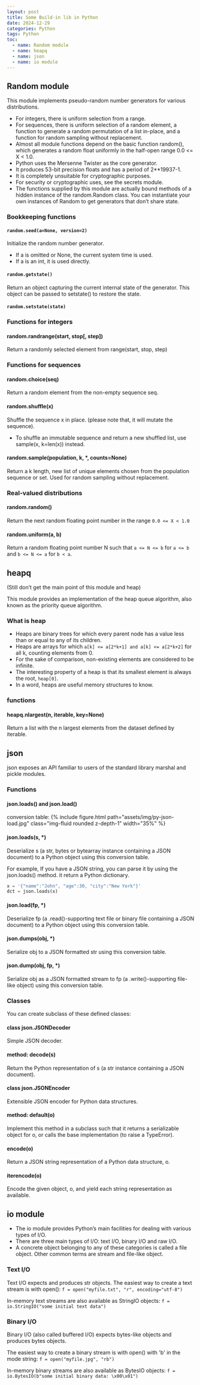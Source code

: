 ```yaml
---
layout: post
title: Some Build-in lib in Python
date: 2024-12-29
categories: Python
tags: Python
toc: 
  - name: Random module
  - name: heapq
  - name: json
  - name: io module 
---
```


## Random module

This module implements pseudo-random number generators for various distributions.

- For integers, there is uniform selection from a range. 
- For sequences, there is uniform selection of a random element, a function to generate a random permutation of a list in-place, and a function for random sampling without replacement.
- Almost all module functions depend on the basic function random(), which generates a random float uniformly in the half-open range 0.0 <= X < 1.0. 
- Python uses the Mersenne Twister as the core generator.
- It produces 53-bit precision floats and has a period of 2**19937-1.
- It is completely unsuitable for cryptographic purposes.
- For security or cryptographic uses, see the secrets module.
- The functions supplied by this module are actually bound methods of a hidden instance of the random.Random class. You can instantiate your own instances of Random to get generators that don’t share state.

### Bookkeeping functions

#### `random.seed(a=None, version=2)`
Initialize the random number generator.
- If a is omitted or None, the current system time is used. 
- If a is an int, it is used directly.

#### `random.getstate()`
Return an object capturing the current internal state of the generator. This object can be passed to setstate() to restore the state.

#### `random.setstate(state)`

### Functions for integers

#### random.randrange(start, stop[, step])
Return a randomly selected element from range(start, stop, step)

### Functions for sequences

#### random.choice(seq)
Return a random element from the non-empty sequence seq.

#### random.shuffle(x)
Shuffle the sequence x in place. (please note that, it will mutate the sequence). 
- To shuffle an immutable sequence and return a new shuffled list, use sample(x, k=len(x)) instead.

#### random.sample(population, k, *, counts=None)
Return a k length, new list of unique elements chosen from the population sequence or set. Used for random sampling without replacement.

### Real-valued distributions

#### random.random()
Return the next random floating point number in the range `0.0 <= X < 1.0`

#### random.uniform(a, b)
Return a random floating point number N such that `a <= N <= b` for `a <= b` and `b <= N <= a` for `b < a`.

## heapq

(Still don’t get the main point of this module and heap)

This module provides an implementation of the heap queue algorithm, also known as the priority queue algorithm.

### What is heap

- Heaps are binary trees for which every parent node has a value less than or equal to any of its children. 
- Heaps are arrays for which `a[k] <= a[2*k+1] and a[k] <= a[2*k+2]` for all k, counting elements from 0. 
- For the sake of comparison, non-existing elements are considered to be infinite. 
- The interesting property of a heap is that its smallest element is always the root, `heap[0]`.
- In a word, heaps are useful memory structures to know.

### functions
#### heapq.nlargest(n, iterable, key=None)
Return a list with the n largest elements from the dataset defined by iterable. 

## json

json exposes an API familiar to users of the standard library marshal and pickle modules.

### Functions
#### json.loads() and json.load()

conversion table: 
{% include figure.html path="assets/img/py-json-load.jpg" class="img-fluid rounded z-depth-1" width="35%" %}

#### json.loads(s, *)
Deserialize s (a str, bytes or bytearray instance containing a JSON document) to a Python object using this conversion table.

For example, If you have a JSON string, you can parse it by using the json.loads() method. it return a Python dictionary.
```py
x = '{"name":"John", "age":30, "city":"New York"}'
dct = json.loads(x)
```
#### json.load(fp, *)

Deserialize fp (a .read()-supporting text file or binary file containing a JSON document) to a Python object using this conversion table.

#### json.dumps(obj, *)
Serialize obj to a JSON formatted str using this conversion table. 
#### json.dump(obj, fp, *)
Serialize obj as a JSON formatted stream to fp (a .write()-supporting file-like object) using this conversion table.

### Classes

You can create subclass of these defined classes: 

#### class json.JSONDecoder

Simple JSON decoder.

#### method: decode(s)
Return the Python representation of s (a str instance containing a JSON document).

#### class json.JSONEncoder

Extensible JSON encoder for Python data structures.

#### method: default(o)
Implement this method in a subclass such that it returns a serializable object for o, or calls the base implementation (to raise a TypeError).
#### encode(o)
Return a JSON string representation of a Python data structure, o.
#### iterencode(o)
Encode the given object, o, and yield each string representation as available.


## io module 

- The io module provides Python’s main facilities for dealing with various types of I/O. 
- There are three main types of I/O: text I/O, binary I/O and raw I/O.
- A concrete object belonging to any of these categories is called a file object. Other common terms are stream and file-like object.

### Text I/O

Text I/O expects and produces str objects. 
The easiest way to create a text stream is with open():
`f = open("myfile.txt", "r", encoding="utf-8")`

In-memory text streams are also available as StringIO objects:
`f = io.StringIO("some initial text data")`

### Binary I/O

Binary I/O (also called buffered I/O) expects bytes-like objects and produces bytes objects.

The easiest way to create a binary stream is with open() with 'b' in the mode string:
`f = open("myfile.jpg", "rb")`

In-memory binary streams are also available as BytesIO objects:
`f = io.BytesIO(b"some initial binary data: \x00\x01")`